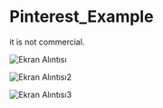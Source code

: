 # Pinterest_Example
it is not commercial.

![Ekran Alıntısı](https://user-images.githubusercontent.com/57031420/166942831-b3defd99-7e80-4053-98fc-3895d29192b5.PNG)




![Ekran Alıntısı2](https://user-images.githubusercontent.com/57031420/166942866-d3fc8f4d-7591-4fed-b4e2-686fce153743.PNG)









![Ekran Alıntısı3](https://user-images.githubusercontent.com/57031420/166942876-28f28b2d-506e-4cb1-838f-d36e7233f494.PNG)
